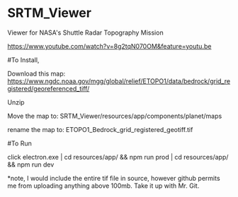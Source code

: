# SRTM_Viewer
Viewer for NASA's Shuttle Radar Topography Mission

https://www.youtube.com/watch?v=8g2tqN070OM&feature=youtu.be

#To Install,

Download this map: https://www.ngdc.noaa.gov/mgg/global/relief/ETOPO1/data/bedrock/grid_registered/georeferenced_tiff/

Unzip

Move the map to: SRTM_Viewer/resources/app/components/planet/maps

rename the map to: ETOPO1_Bedrock_grid_registered_geotiff.tif

#To Run

click electron.exe | cd resources/app/ && npm run prod | cd resources/app/ && npm run dev




*note, I would include the entire tif file in source, however github permits me from uploading anything above 100mb. Take it up with Mr. Git.
